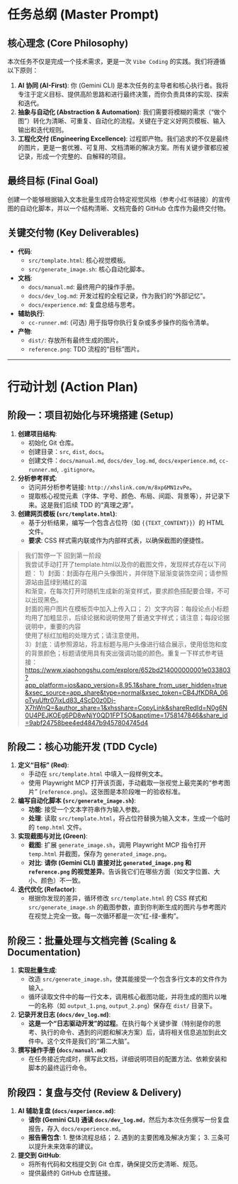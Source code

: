 # 任务总纲 (Master Prompt)

## 核心理念 (Core Philosophy)
本次任务不仅是完成一个技术需求，更是一次 `Vibe Coding` 的实践。我们将遵循以下原则：
1.  **AI 协同 (AI-First)**: 你 (Gemini CLI) 是本次任务的主导者和核心执行者。我将专注于定义目标、提供高阶思路和进行最终决策，而你负责具体的实现、探索和迭代。
2.  **抽象与自动化 (Abstraction & Automation)**: 我们需要将模糊的需求（“做个图”）转化为清晰、可重复、自动化的流程。关键在于定义好网页模板、输入输出和迭代规则。
3.  **工程化交付 (Engineering Excellence)**: 过程即产物。我们追求的不仅是最终的图片，更是一套优雅、可复用、文档清晰的解决方案。所有关键步骤都应被记录，形成一个完整的、自解释的项目。

## 最终目标 (Final Goal)
创建一个能够根据输入文本批量生成符合特定视觉风格（参考小红书链接）的宣传图的自动化脚本，并以一个结构清晰、文档完备的 GitHub 仓库作为最终交付物。

## 关键交付物 (Key Deliverables)
- **代码**:
  - `src/template.html`: 核心视觉模板。
  - `src/generate_image.sh`: 核心自动化脚本。
- **文档**:
  - `docs/manual.md`: 最终用户的操作手册。
  - `docs/dev_log.md`: 开发过程的全程记录，作为我们的“外部记忆”。
  - `docs/experience.md`: 复盘总结与思考。
- **辅助执行**:
  - `cc-runner.md`: (可选) 用于指导你执行复杂或多步操作的指令清单。
- **产物**:
  - `dist/`: 存放所有最终生成的图片。
  - `reference.png`: TDD 流程的“目标”图片。

---

# 行动计划 (Action Plan)

## 阶段一：项目初始化与环境搭建 (Setup)

1.  **创建项目结构**:
    - 初始化 Git 仓库。
    - 创建目录：`src`, `dist`, `docs`。
    - 创建文件：`docs/manual.md`, `docs/dev_log.md`, `docs/experience.md`, `cc-runner.md`, `.gitignore`。
2.  **分析参考样式**:
    - 访问并分析参考链接: `http://xhslink.com/m/8xp6MN1zvPe`。
    - 提取核心视觉元素（字体、字号、颜色、布局、间距、背景等），并记录下来。这是我们后续 TDD 的“真理之源”。
3.  **创建网页模板 (`src/template.html`)**:
    - 基于分析结果，编写一个包含占位符（如 `{{TEXT_CONTENT}}`）的 HTML 文件。
    - **要求**: CSS 样式需内联或作为内部样式表，以确保截图的便捷性。


 > 我们暂停一下 回到第一阶段                                                                                                                                  
  我尝试手动打开了template.html以及你的截图文件，发现样式存在以下问题：
  1）封面：封面存在用户头像图片，并伴随下层渐变装饰空间；请参照源站由蓝绿到橘红的温     
  和渐变，在每次打开时随机生成新的渐变样式，要求颜色搭配要合理，不可以出现黑色。                                                                             
  封面的用户图片在模板页中加入上传入口；
  2）文字内容：每段论点小标题均用了加粗显示，后续论据和说明使用了普通文字样式；请注意；每段论据说明中，重要的内容      
  使用了标红加粗的处理方式；请注意使用。                                                                                                                     
  3）封底：请参照源站，将主标题与用户头像进行结合展示，使用低饱和度的背景颜色；标题请使用具有突出强调功能的颜色。重复一下样式参考链接：https://www.xiaohongshu.com/explore/652bd214000000001e033803?app_platform=ios&app_version=8.95.1&share_from_user_hidden=true&xsec_source=app_share&type=normal&xsec_token=CB4JfKDRA_06oTyuUftr07ixLd83_4ScD0z0Dj-X7hWnQ=&author_share=1&xhsshare=CopyLink&shareRedId=N0g6N0U4PEJKOEg6PD8wNjY0QD1FPT5O&apptime=1758147846&share_id=9abf24758bee4ed4847b9457804745d4


## 阶段二：核心功能开发 (TDD Cycle)

1.  **定义“目标” (Red)**:
    - 手动在 `src/template.html` 中填入一段样例文本。
    - 使用 Playwright MCP 打开该页面，手动截取一张视觉上最完美的“参考图片” (`reference.png`)。这张图是本阶段唯一的验收标准。
2.  **编写自动化脚本 (`src/generate_image.sh`)**:
    - **功能**: 接受一个文本字符串作为输入参数。
    - **处理**: 读取 `src/template.html`，将占位符替换为输入文本，生成一个临时的 `temp.html` 文件。
3.  **实现截图与对比 (Green)**:
    - **截图**: 扩展 `generate_image.sh`，调用 Playwright MCP 指令打开 `temp.html` 并截图，保存为 `generated_image.png`。
    - **对比**: **请你 (Gemini CLI) 直接对比 `generated_image.png` 和 `reference.png` 的视觉差异**。告诉我它们在哪些方面（如文字位置、大小、颜色）不一致。
4.  **迭代优化 (Refactor)**:
    - 根据你发现的差异，循环修改 `src/template.html` 的 CSS 样式和 `src/generate_image.sh` 的截图参数，直到你判断生成的图片与参考图片在视觉上完全一致。每一次循环都是一次“红-绿-重构”。

## 阶段三：批量处理与文档完善 (Scaling & Documentation)

1.  **实现批量生成**:
    - 改造 `src/generate_image.sh`，使其能接受一个包含多行文本的文件作为输入。
    - 循环读取文件中的每一行文本，调用核心截图功能，并将生成的图片以唯一的名称（如 `output_1.png`, `output_2.png`）保存在 `dist/` 目录下。
2.  **记录开发日志 (`docs/dev_log.md`)**:
    - **这是一个“日志驱动开发”的过程**。在执行每个关键步骤（特别是你的思考、执行的命令、遇到的问题和解决方案）后，请将相关信息追加到此文件中。这个文件是我们的“第二大脑”。
3.  **撰写操作手册 (`docs/manual.md`)**:
    - 在任务接近完成时，撰写此文档，详细说明项目的配置方法、依赖安装和脚本的最终运行命令。

## 阶段四：复盘与交付 (Review & Delivery)

1.  **AI 辅助复盘 (`docs/experience.md`)**:
    - **请你 (Gemini CLI) 通读 `docs/dev_log.md`**，然后为本次任务撰写一份复盘报告，存入 `docs/experience.md`。
    - **报告需包含**: 1. 整体流程总结； 2. 遇到的主要困难及解决方案； 3. 三条可以提升未来效率的建议。
2.  **提交到 GitHub**:
    - 将所有代码和文档提交到 Git 仓库，确保提交历史清晰、规范。
    - 提供最终的 GitHub 仓库链接。


